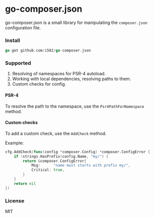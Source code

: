 # go-composer.json

go-composer.json is a small library for manipulating the `composer.json` configuration file.

### Install

```go
go get github.com/i582/go-composer.json
```

### Supported

1. Resolving of namespaces for PSR-4 autoload.
2. Working with local dependencies, resolving paths to them.
3. Custom checks for config.

#### PSR-4

To resolve the path to the namespace, use the `Psr4PathForNamespace` method.

#### Custom checks

To add a custom check, use the `AddCheck` method. 

Example:

```go
cfg.AddCheck(func(config *composer.Config) *composer.ConfigError {
    if !strings.HasPrefix(config.Name, "my/") {
        return &composer.ConfigError{
            Msg:      "name must starts with prefix my/",
            Critical: true,
        }
    }
    return nil
})
```

### License

MIT

